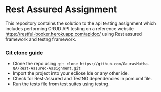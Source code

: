# Rest Assured Assignment

This repository contains the solution to the api testing assignment which includes performing CRUD API testing on a reference website https://restful-booker.herokuapp.com/apidoc/ using Rest assured framework and testng framework.

### Git clone guide
- Clone the repo using `git clone https://github.com/GauravMutha-QA/Rest-Assured-Assignment.git`
- Import the project into your ecliose Ide or any other ide.
- Check for Rest-Assured and TestNG dependencies in pom.xml file.
- Run the tests file from test suites using testng.

